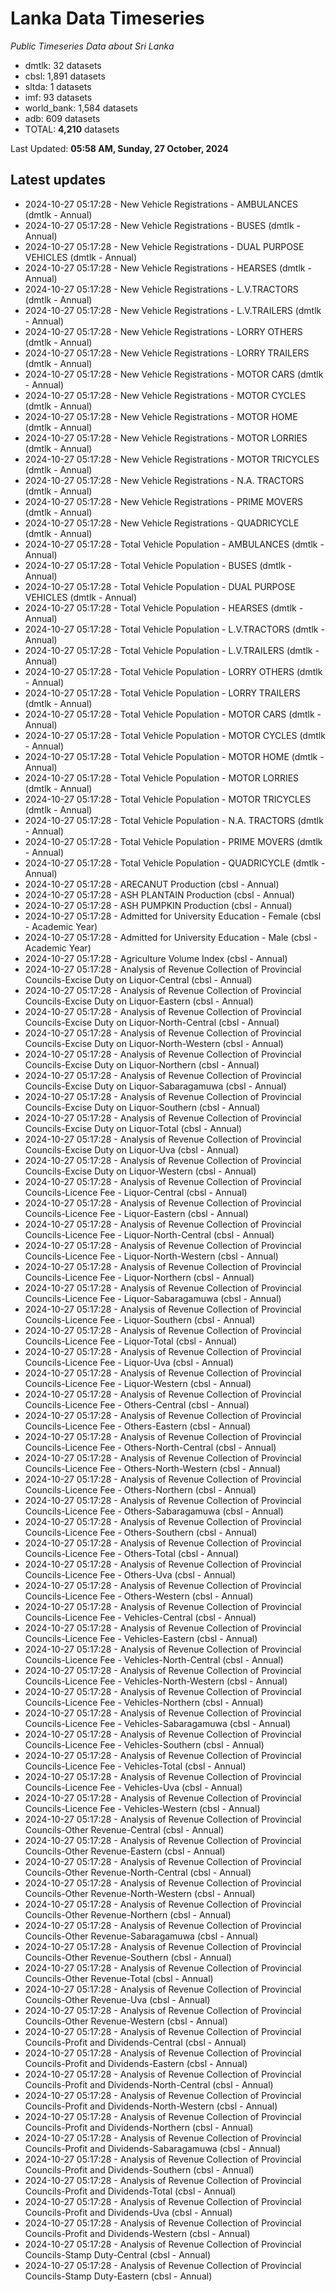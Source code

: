 # Lanka Data Timeseries
*Public Timeseries Data about Sri Lanka*

* dmtlk: 32 datasets
* cbsl: 1,891 datasets
* sltda: 1 datasets
* imf: 93 datasets
* world_bank: 1,584 datasets
* adb: 609 datasets
* TOTAL: **4,210** datasets

Last Updated: **05:58 AM, Sunday, 27 October, 2024**

## Latest updates

* 2024-10-27 05:17:28 - New Vehicle Registrations - AMBULANCES (dmtlk - Annual)
* 2024-10-27 05:17:28 - New Vehicle Registrations - BUSES (dmtlk - Annual)
* 2024-10-27 05:17:28 - New Vehicle Registrations - DUAL PURPOSE VEHICLES (dmtlk - Annual)
* 2024-10-27 05:17:28 - New Vehicle Registrations - HEARSES (dmtlk - Annual)
* 2024-10-27 05:17:28 - New Vehicle Registrations - L.V.TRACTORS (dmtlk - Annual)
* 2024-10-27 05:17:28 - New Vehicle Registrations - L.V.TRAILERS (dmtlk - Annual)
* 2024-10-27 05:17:28 - New Vehicle Registrations - LORRY OTHERS (dmtlk - Annual)
* 2024-10-27 05:17:28 - New Vehicle Registrations - LORRY TRAILERS (dmtlk - Annual)
* 2024-10-27 05:17:28 - New Vehicle Registrations - MOTOR CARS (dmtlk - Annual)
* 2024-10-27 05:17:28 - New Vehicle Registrations - MOTOR CYCLES (dmtlk - Annual)
* 2024-10-27 05:17:28 - New Vehicle Registrations - MOTOR HOME (dmtlk - Annual)
* 2024-10-27 05:17:28 - New Vehicle Registrations - MOTOR LORRIES (dmtlk - Annual)
* 2024-10-27 05:17:28 - New Vehicle Registrations - MOTOR TRICYCLES (dmtlk - Annual)
* 2024-10-27 05:17:28 - New Vehicle Registrations - N.A. TRACTORS (dmtlk - Annual)
* 2024-10-27 05:17:28 - New Vehicle Registrations - PRIME MOVERS (dmtlk - Annual)
* 2024-10-27 05:17:28 - New Vehicle Registrations - QUADRICYCLE (dmtlk - Annual)
* 2024-10-27 05:17:28 - Total Vehicle Population - AMBULANCES (dmtlk - Annual)
* 2024-10-27 05:17:28 - Total Vehicle Population - BUSES (dmtlk - Annual)
* 2024-10-27 05:17:28 - Total Vehicle Population - DUAL PURPOSE VEHICLES (dmtlk - Annual)
* 2024-10-27 05:17:28 - Total Vehicle Population - HEARSES (dmtlk - Annual)
* 2024-10-27 05:17:28 - Total Vehicle Population - L.V.TRACTORS (dmtlk - Annual)
* 2024-10-27 05:17:28 - Total Vehicle Population - L.V.TRAILERS (dmtlk - Annual)
* 2024-10-27 05:17:28 - Total Vehicle Population - LORRY OTHERS (dmtlk - Annual)
* 2024-10-27 05:17:28 - Total Vehicle Population - LORRY TRAILERS (dmtlk - Annual)
* 2024-10-27 05:17:28 - Total Vehicle Population - MOTOR CARS (dmtlk - Annual)
* 2024-10-27 05:17:28 - Total Vehicle Population - MOTOR CYCLES (dmtlk - Annual)
* 2024-10-27 05:17:28 - Total Vehicle Population - MOTOR HOME (dmtlk - Annual)
* 2024-10-27 05:17:28 - Total Vehicle Population - MOTOR LORRIES (dmtlk - Annual)
* 2024-10-27 05:17:28 - Total Vehicle Population - MOTOR TRICYCLES (dmtlk - Annual)
* 2024-10-27 05:17:28 - Total Vehicle Population - N.A. TRACTORS (dmtlk - Annual)
* 2024-10-27 05:17:28 - Total Vehicle Population - PRIME MOVERS (dmtlk - Annual)
* 2024-10-27 05:17:28 - Total Vehicle Population - QUADRICYCLE (dmtlk - Annual)
* 2024-10-27 05:17:28 - ARECANUT Production (cbsl - Annual)
* 2024-10-27 05:17:28 - ASH PLANTAIN Production (cbsl - Annual)
* 2024-10-27 05:17:28 - ASH PUMPKIN Production (cbsl - Annual)
* 2024-10-27 05:17:28 - Admitted for University Education - Female (cbsl - Academic Year)
* 2024-10-27 05:17:28 - Admitted for University Education - Male (cbsl - Academic Year)
* 2024-10-27 05:17:28 - Agriculture Volume Index (cbsl - Annual)
* 2024-10-27 05:17:28 - Analysis of Revenue Collection of Provincial Councils-Excise Duty on Liquor-Central (cbsl - Annual)
* 2024-10-27 05:17:28 - Analysis of Revenue Collection of Provincial Councils-Excise Duty on Liquor-Eastern (cbsl - Annual)
* 2024-10-27 05:17:28 - Analysis of Revenue Collection of Provincial Councils-Excise Duty on Liquor-North-Central (cbsl - Annual)
* 2024-10-27 05:17:28 - Analysis of Revenue Collection of Provincial Councils-Excise Duty on Liquor-North-Western (cbsl - Annual)
* 2024-10-27 05:17:28 - Analysis of Revenue Collection of Provincial Councils-Excise Duty on Liquor-Northern (cbsl - Annual)
* 2024-10-27 05:17:28 - Analysis of Revenue Collection of Provincial Councils-Excise Duty on Liquor-Sabaragamuwa (cbsl - Annual)
* 2024-10-27 05:17:28 - Analysis of Revenue Collection of Provincial Councils-Excise Duty on Liquor-Southern (cbsl - Annual)
* 2024-10-27 05:17:28 - Analysis of Revenue Collection of Provincial Councils-Excise Duty on Liquor-Total (cbsl - Annual)
* 2024-10-27 05:17:28 - Analysis of Revenue Collection of Provincial Councils-Excise Duty on Liquor-Uva (cbsl - Annual)
* 2024-10-27 05:17:28 - Analysis of Revenue Collection of Provincial Councils-Excise Duty on Liquor-Western (cbsl - Annual)
* 2024-10-27 05:17:28 - Analysis of Revenue Collection of Provincial Councils-Licence Fee - Liquor-Central (cbsl - Annual)
* 2024-10-27 05:17:28 - Analysis of Revenue Collection of Provincial Councils-Licence Fee - Liquor-Eastern (cbsl - Annual)
* 2024-10-27 05:17:28 - Analysis of Revenue Collection of Provincial Councils-Licence Fee - Liquor-North-Central (cbsl - Annual)
* 2024-10-27 05:17:28 - Analysis of Revenue Collection of Provincial Councils-Licence Fee - Liquor-North-Western (cbsl - Annual)
* 2024-10-27 05:17:28 - Analysis of Revenue Collection of Provincial Councils-Licence Fee - Liquor-Northern (cbsl - Annual)
* 2024-10-27 05:17:28 - Analysis of Revenue Collection of Provincial Councils-Licence Fee - Liquor-Sabaragamuwa (cbsl - Annual)
* 2024-10-27 05:17:28 - Analysis of Revenue Collection of Provincial Councils-Licence Fee - Liquor-Southern (cbsl - Annual)
* 2024-10-27 05:17:28 - Analysis of Revenue Collection of Provincial Councils-Licence Fee - Liquor-Total (cbsl - Annual)
* 2024-10-27 05:17:28 - Analysis of Revenue Collection of Provincial Councils-Licence Fee - Liquor-Uva (cbsl - Annual)
* 2024-10-27 05:17:28 - Analysis of Revenue Collection of Provincial Councils-Licence Fee - Liquor-Western (cbsl - Annual)
* 2024-10-27 05:17:28 - Analysis of Revenue Collection of Provincial Councils-Licence Fee - Others-Central (cbsl - Annual)
* 2024-10-27 05:17:28 - Analysis of Revenue Collection of Provincial Councils-Licence Fee - Others-Eastern (cbsl - Annual)
* 2024-10-27 05:17:28 - Analysis of Revenue Collection of Provincial Councils-Licence Fee - Others-North-Central (cbsl - Annual)
* 2024-10-27 05:17:28 - Analysis of Revenue Collection of Provincial Councils-Licence Fee - Others-North-Western (cbsl - Annual)
* 2024-10-27 05:17:28 - Analysis of Revenue Collection of Provincial Councils-Licence Fee - Others-Northern (cbsl - Annual)
* 2024-10-27 05:17:28 - Analysis of Revenue Collection of Provincial Councils-Licence Fee - Others-Sabaragamuwa (cbsl - Annual)
* 2024-10-27 05:17:28 - Analysis of Revenue Collection of Provincial Councils-Licence Fee - Others-Southern (cbsl - Annual)
* 2024-10-27 05:17:28 - Analysis of Revenue Collection of Provincial Councils-Licence Fee - Others-Total (cbsl - Annual)
* 2024-10-27 05:17:28 - Analysis of Revenue Collection of Provincial Councils-Licence Fee - Others-Uva (cbsl - Annual)
* 2024-10-27 05:17:28 - Analysis of Revenue Collection of Provincial Councils-Licence Fee - Others-Western (cbsl - Annual)
* 2024-10-27 05:17:28 - Analysis of Revenue Collection of Provincial Councils-Licence Fee - Vehicles-Central (cbsl - Annual)
* 2024-10-27 05:17:28 - Analysis of Revenue Collection of Provincial Councils-Licence Fee - Vehicles-Eastern (cbsl - Annual)
* 2024-10-27 05:17:28 - Analysis of Revenue Collection of Provincial Councils-Licence Fee - Vehicles-North-Central (cbsl - Annual)
* 2024-10-27 05:17:28 - Analysis of Revenue Collection of Provincial Councils-Licence Fee - Vehicles-North-Western (cbsl - Annual)
* 2024-10-27 05:17:28 - Analysis of Revenue Collection of Provincial Councils-Licence Fee - Vehicles-Northern (cbsl - Annual)
* 2024-10-27 05:17:28 - Analysis of Revenue Collection of Provincial Councils-Licence Fee - Vehicles-Sabaragamuwa (cbsl - Annual)
* 2024-10-27 05:17:28 - Analysis of Revenue Collection of Provincial Councils-Licence Fee - Vehicles-Southern (cbsl - Annual)
* 2024-10-27 05:17:28 - Analysis of Revenue Collection of Provincial Councils-Licence Fee - Vehicles-Total (cbsl - Annual)
* 2024-10-27 05:17:28 - Analysis of Revenue Collection of Provincial Councils-Licence Fee - Vehicles-Uva (cbsl - Annual)
* 2024-10-27 05:17:28 - Analysis of Revenue Collection of Provincial Councils-Licence Fee - Vehicles-Western (cbsl - Annual)
* 2024-10-27 05:17:28 - Analysis of Revenue Collection of Provincial Councils-Other Revenue-Central (cbsl - Annual)
* 2024-10-27 05:17:28 - Analysis of Revenue Collection of Provincial Councils-Other Revenue-Eastern (cbsl - Annual)
* 2024-10-27 05:17:28 - Analysis of Revenue Collection of Provincial Councils-Other Revenue-North-Central (cbsl - Annual)
* 2024-10-27 05:17:28 - Analysis of Revenue Collection of Provincial Councils-Other Revenue-North-Western (cbsl - Annual)
* 2024-10-27 05:17:28 - Analysis of Revenue Collection of Provincial Councils-Other Revenue-Northern (cbsl - Annual)
* 2024-10-27 05:17:28 - Analysis of Revenue Collection of Provincial Councils-Other Revenue-Sabaragamuwa (cbsl - Annual)
* 2024-10-27 05:17:28 - Analysis of Revenue Collection of Provincial Councils-Other Revenue-Southern (cbsl - Annual)
* 2024-10-27 05:17:28 - Analysis of Revenue Collection of Provincial Councils-Other Revenue-Total (cbsl - Annual)
* 2024-10-27 05:17:28 - Analysis of Revenue Collection of Provincial Councils-Other Revenue-Uva (cbsl - Annual)
* 2024-10-27 05:17:28 - Analysis of Revenue Collection of Provincial Councils-Other Revenue-Western (cbsl - Annual)
* 2024-10-27 05:17:28 - Analysis of Revenue Collection of Provincial Councils-Profit and Dividends-Central (cbsl - Annual)
* 2024-10-27 05:17:28 - Analysis of Revenue Collection of Provincial Councils-Profit and Dividends-Eastern (cbsl - Annual)
* 2024-10-27 05:17:28 - Analysis of Revenue Collection of Provincial Councils-Profit and Dividends-North-Central (cbsl - Annual)
* 2024-10-27 05:17:28 - Analysis of Revenue Collection of Provincial Councils-Profit and Dividends-North-Western (cbsl - Annual)
* 2024-10-27 05:17:28 - Analysis of Revenue Collection of Provincial Councils-Profit and Dividends-Northern (cbsl - Annual)
* 2024-10-27 05:17:28 - Analysis of Revenue Collection of Provincial Councils-Profit and Dividends-Sabaragamuwa (cbsl - Annual)
* 2024-10-27 05:17:28 - Analysis of Revenue Collection of Provincial Councils-Profit and Dividends-Southern (cbsl - Annual)
* 2024-10-27 05:17:28 - Analysis of Revenue Collection of Provincial Councils-Profit and Dividends-Total (cbsl - Annual)
* 2024-10-27 05:17:28 - Analysis of Revenue Collection of Provincial Councils-Profit and Dividends-Uva (cbsl - Annual)
* 2024-10-27 05:17:28 - Analysis of Revenue Collection of Provincial Councils-Profit and Dividends-Western (cbsl - Annual)
* 2024-10-27 05:17:28 - Analysis of Revenue Collection of Provincial Councils-Stamp Duty-Central (cbsl - Annual)
* 2024-10-27 05:17:28 - Analysis of Revenue Collection of Provincial Councils-Stamp Duty-Eastern (cbsl - Annual)